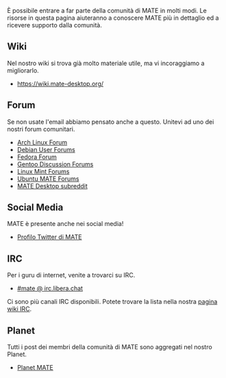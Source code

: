 <!--
.. link:
.. description:
.. tags: Forums,Wiki,IRC,Planet
.. date: 2011-12-05 07:14:07
.. title: Comunità
.. slug: community
-->

È possibile entrare a far parte della comunità di MATE in molti modi.
Le risorse in questa pagina aiuteranno a conoscere MATE più in dettaglio
ed a ricevere supporto dalla comunità.

## Wiki

Nel nostro wiki si trova già molto materiale utile, ma vi incoraggiamo
a migliorarlo.

  * <https://wiki.mate-desktop.org/>

## Forum

Se non usate l'email abbiamo pensato anche a questo. Unitevi ad uno dei nostri forum comunitari.

  * [Arch Linux Forum](https://bbs.archlinux.org/)
  * [Debian User Forums](http://forums.debian.net/)
  * [Fedora Forum](https://fedoraforum.org/)
  * [Gentoo Discussion Forums](https://forums.gentoo.org/)
  * [Linux Mint Forums](https://forums.linuxmint.com/)
  * [Ubuntu MATE Forums](https://ubuntu-mate.community)
  * [MATE Desktop subreddit](https://www.reddit.com/r/MATEDesktop)

## Social Media

MATE è presente anche nei social media!

  * [Profilo Twitter di MATE](https://twitter.com/mate_desktop)

## IRC

Per i guru di internet, venite a trovarci su IRC.

  * [#mate @ irc.libera.chat](https://web.libera.chat/?#mate)

Ci sono più canali IRC disponibili. Potete trovare la lista nella
nostra [pagina wiki IRC](https://wiki.mate-desktop.org/introduction/contributing/).

## Planet

Tutti i post dei membri della comunità di MATE sono aggregati nel nostro Planet.

  * [Planet MATE](https://planet.mate-desktop.org)

